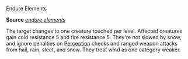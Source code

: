 Endure Elements

**Source** [_endure elements_](spells/endureElements#_endure-elements)

The target changes to one creature touched per level. Affected creatures gain cold resistance 5 and fire resistance 5. They're not slowed by snow, and ignore penalties on [Perception](skills/perception#_perception) checks and ranged weapon attacks from hail, rain, sleet, and snow. They treat wind as one category weaker.


